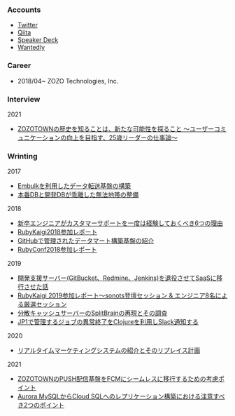 ### Accounts
- [Twitter](https://twitter.com/katsuyan121)
- [Qiita](https://qiita.com/katsuyan)
- [Speaker Deck](https://speakerdeck.com/katsuyan)
- [Wantedly](https://www.wantedly.com/id/katsuyan)

### Career

- 2018/04~ ZOZO Technologies, Inc.

### Interview
2021
- [ZOZOTOWNの歴史を知ることは、新たな可能性を探ること 〜ユーザーコミュニケーションの向上を目指す、25歳リーダーの仕事論〜](https://technote.zozo.com/n/n8cf690b221c8)

### Wrinting
2017
- [Embulkを利用したデータ転送基盤の構築](https://techblog.zozo.com/entry/embulk_data_transfer)
- [本番DBと開発DBが乖離した無法地帯の整備](https://techblog.zozo.com/entry/refactoring_iqon_db)

2018
- [新卒エンジニアがカスタマーサポートを一度は経験しておくべき6つの理由](https://techblog.zozo.com/entry/customer_support_training_2018)
- [RubyKaigi2018参加レポート](https://techblog.zozo.com/entry/rubykaigi2018)
- [GitHubで管理されたデータマート構築基盤の紹介](https://techblog.zozo.com/entry/datamart_on_github)
- [RubyConf2018参加レポート](https://techblog.zozo.com/entry/ruby_conf2018)

2019
- [開発支援サーバー(GitBucket、Redmine、Jenkins)を退役させてSaaSに移行させた話](https://techblog.zozo.com/entry/change_dev_tools)
- [RubyKaigi 2019参加レポート〜sonots登壇セッション & エンジニア8名による厳選セッション](https://techblog.zozo.com/entry/rubykaigi2019)
- [分散キャッシュサーバーのSplitBrainの再現とその調査](https://techblog.zozo.com/entry/jdg_splitbrain)
- [JP1で管理するジョブの異常終了をClojureを利用しSlack通知する](https://techblog.zozo.com/entry/jp1_to_slack_in_clojure)

2020
- [リアルタイムマーケティングシステムの紹介とそのリプレイス計画](https://techblog.zozo.com/entry/real-time-marketing-system)

2021
- [ZOZOTOWNのPUSH配信基盤をFCMにシームレスに移行するための考慮ポイント](https://techblog.zozo.com/entry/migrate-push-notification-to-fcm)
- [Aurora MySQLからCloud SQLへのレプリケーション構築における注意すべき2つのポイント](https://techblog.zozo.com/entry/replicate-from-aurora-mysql-to-cloud-sql)
